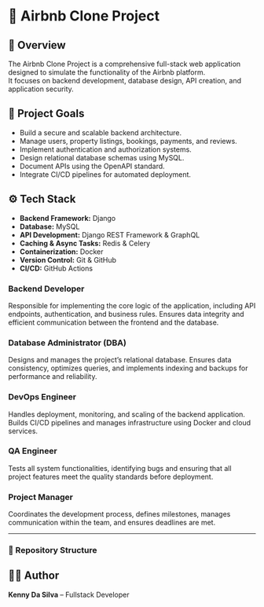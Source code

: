 # 🏡 Airbnb Clone Project

## 🚀 Overview
The Airbnb Clone Project is a comprehensive full-stack web application designed to simulate the functionality of the Airbnb platform.  
It focuses on backend development, database design, API creation, and application security.

## 🎯 Project Goals
- Build a secure and scalable backend architecture.
- Manage users, property listings, bookings, payments, and reviews.
- Implement authentication and authorization systems.
- Design relational database schemas using MySQL.
- Document APIs using the OpenAPI standard.
- Integrate CI/CD pipelines for automated deployment.

## ⚙️ Tech Stack
- **Backend Framework:** Django  
- **Database:** MySQL  
- **API Development:** Django REST Framework & GraphQL  
- **Caching & Async Tasks:** Redis & Celery  
- **Containerization:** Docker  
- **Version Control:** Git & GitHub  
- **CI/CD:** GitHub Actions  

### Backend Developer
Responsible for implementing the core logic of the application, including API endpoints, authentication, and business rules. Ensures data integrity and efficient communication between the frontend and the database.

### Database Administrator (DBA)
Designs and manages the project’s relational database. Ensures data consistency, optimizes queries, and implements indexing and backups for performance and reliability.

### DevOps Engineer
Handles deployment, monitoring, and scaling of the backend application. Builds CI/CD pipelines and manages infrastructure using Docker and cloud services.

### QA Engineer
Tests all system functionalities, identifying bugs and ensuring that all project features meet the quality standards before deployment.

### Project Manager
Coordinates the development process, defines milestones, manages communication within the team, and ensures deadlines are met.


---

### 📁 Repository Structure 

## 🧑‍💻 Author
**Kenny Da Silva** – Fullstack Developer  

